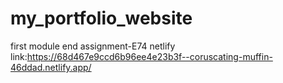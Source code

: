 # my_portfolio_website
first module end assignment-E74
netlify link:https://68d467e9ccd6b96ee4e23b3f--coruscating-muffin-46ddad.netlify.app/